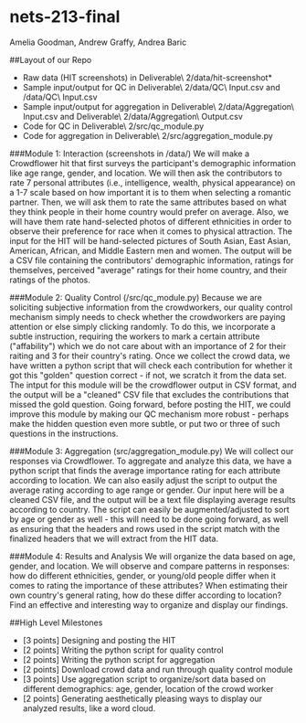 # nets-213-final
Amelia Goodman, Andrew Graffy, Andrea Baric

##Layout of our Repo
* Raw data (HIT screenshots) in Deliverable\ 2/data/hit-screenshot*
* Sample input/output for QC in Deliverable\ 2/data/QC\ Input.csv and /data/QC\ Input.csv
* Sample input/output for aggregation in Deliverable\ 2/data/Aggregation\ Input.csv and Deliverable\ 2/data/Aggregation\ Output.csv
* Code for QC in Deliverable\ 2/src/qc_module.py
* Code for aggregation in Deliverable\ 2/src/aggregation_module.py


###Module 1: Interaction (screenshots in /data/)
We will make a Crowdflower hit that first surveys the participant's demographic information like age range, gender, and location. We will then ask the contributors to rate 7 personal attributes (i.e., intelligence, wealth, physical appearance) on a 1-7 scale based on how important it is to them when selecting a romantic partner. Then, we will ask them to rate the same attributes based on what they think people in their home country would prefer on average. Also, we will have them rate hand-selected photos of different ethnicities in order to observe their preference for race when it comes to physical attraction. The input for the HIT will be hand-selected pictures of South Asian, East Asian, American, African, and Middle Eastern men and women. The output will be a CSV file containing the contributors' demographic information, ratings for themselves, perceived "average" ratings for their home country, and their ratings of the photos. 

###Module 2: Quality Control (/src/qc_module.py)
Because we are soliciting subjective information from the crowdworkers, our quality control mechanism simply needs to check whether the crowdworkers are paying attention or else simply clicking randomly. To do this, we incorporate a subtle instruction, requiring the workers to mark a certain attribute ("affability") which we do not care about with an importance of 2 for their raiting and 3 for their country's rating. Once we collect the crowd data, we have written a python script that will check each contribution for whether it got this "golden" question correct - if not, we scratch it from the data set. The intput for this module will be the crowdflower output in CSV format, and the output will be a "cleaned" CSV file that excludes the contributions that missed the gold question. Going forward, before posting the HIT, we could improve this module by making our QC mechanism more robust - perhaps make the hidden question even more subtle, or put two or three of such questions in the instructions. 

###Module 3: Aggregation (src/aggregation_module.py)
We will collect our responses via Crowdflower. To aggregate and analyze this data, we have a python script that finds the average importance rating for each attribute according to location. We can also easily adjust the script to output the average rating according to age range or gender. Our input here will be a cleaned CSV file, and the output will be a text file displaying average results according to country. The script can easily be augmented/adjusted to sort by age or gender as well - this will need to be done going forward, as well as ensuring that the headers and rows used in the script match with the finalized headers that we will extract from the HIT data.

###Module 4: Results and Analysis
We will organize the data based on age, gender, and location. We will observe and compare patterns in responses: how do different ethnicities, gender, or young/old people differ when it comes to rating the importance of these attributes? When estimating their own country's general rating, how do these differ according to location? Find an effective and interesting way to organize and display our findings.


##High Level Milestones
* [3 points] Designing and posting the HIT
* [2 points] Writing the python script for quality control
* [2 points] Writing the python script for aggregation
* [2 points] Download crowd data and run through quality control module
* [3 points] Use aggregation script to organize/sort data based on different demographics: age, gender, location of the crowd worker
* [2 points] Generating aesthetically pleasing ways to display our analyzed results, like a word cloud.
